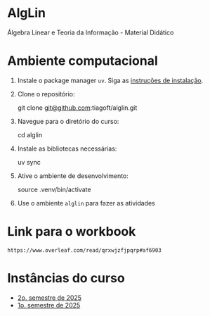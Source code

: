 # AlgLin
Álgebra Linear e Teoria da Informação - Material Didático

# Ambiente computacional

1. Instale o package manager `uv`. Siga as [instruções de instalação](https://docs.astral.sh/uv/getting-started/installation/).

2. Clone o repositório:

    git clone git@github.com:tiagoft/alglin.git

3. Navegue para o diretório do curso:

    cd alglin

4. Instale as bibliotecas necessárias:

    uv sync

5. Ative o ambiente de desenvolvimento:

    source .venv/bin/activate

6. Use o ambiente `alglin` para fazer as atividades

# Link para o workbook

    https://www.overleaf.com/read/qrxwjzfjpqrp#af6903

# Instâncias do curso

* [2o. semestre de 2025](sobre_2025s2.md)
* [1o. semestre de 2025](sobre_2025s1.md)